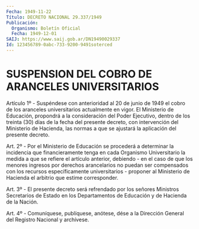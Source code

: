 ```yaml
---
Fecha: 1949-11-22
Título: DECRETO NACIONAL 29.337/1949
Publicación:
  Organismo: Boletín Oficial
  Fecha: 1949-12-01
SAIJ: https://www.saij.gob.ar/DN19490029337
Id: 123456789-0abc-733-9200-9491soterced
---
```

# SUSPENSION DEL COBRO DE ARANCELES UNIVERSITARIOS

<a id="1"></a>
Artículo 1º - Suspéndese con anterioridad al 20 de junio de 1949 el cobro de los aranceles universitarios actualmente en vigor. El Ministerio de Educación, propondrá a la consideración del Poder Ejecutivo, dentro de los treinta (30) días de la fecha del presente decreto, con intervención del Ministerio de Hacienda, las normas a que se ajustará la aplicación del presente decreto.

<a id="2"></a>
Art. 2º - Por el Ministerio de Educación se procederá a determinar la incidencia que financieramente tenga en cada Organismo Universitario la medida a que se refiere el artículo anterior, debiendo - en el caso de que los menores ingresos por derechos arancelarios no puedan ser compensados con los recursos específicamente universitarios - proponer al Ministerio de Hacienda el arbitrio que estime corresponder.

<a id="3"></a>
Art. 3º - El presente decreto será refrendado por los señores Ministros Secretarios de Estado en los Departamentos de Educación y de Hacienda de la Nación.

<a id="4"></a>
Art. 4º - Comuníquese, publíquese, anótese, dése a la Dirección General del Registro Nacional y archívese.